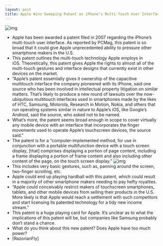 ```yaml
---
layout: post
title: Apple Wins Sweeping Patent on iPhone's Multi-Touch User Interface
---
```

![img](http://media.idownloadblog.com/wp-content/uploads/2011/06/Huge-iPhone-patent.gif)
* Apple has been awarded a patent filed in 2007 regarding the iPhone’s multi-touch user interface. As reported by PCMag, this patent is so broad that it could give Apple unprecedented ability to pressure other smartphone makers in the U.S.
* This patent outlines the multi-touch technology Apple employs in iOS. Theoretically, this patent gives Apple the rights to almost all of the multi-touch gestures and interface designs that currently exist in other devices on the market.
* “Apple’s patent essentially gives it ownership of the capacitive multitouch interface the company pioneered with its iPhone, said one source who has been involved in intellectual property litigation on similar matters. That’s likely to produce a new round of lawsuits over the now-ubiquitous multitouch interfaces used in smartphones made by the likes of HTC, Samsung, Motorola, Research in Motion, Nokia, and others that run operating systems similar in nature to Apple’s iOS, like Google’s Android, said the source, who asked not to be named.
* What’s more, the patent seems broad enough in scope to cover virtually any mobile device with an interface that incorporates the finger movements used to operate Apple’s touchscreen devices, the source said.”
* The patent is for a “computer-implemented method, for use in conjunction with a portable multifunction device with a touch screen display, [that] comprises displaying a portion of page content, including a frame displaying a portion of frame content and also including other content of the page, on the touch screen display.”
![img](http://media.idownloadblog.com/wp-content/uploads/2011/06/Huge-iPhone-patent-2.gif)
* This includes very basic gestures, such as, panning around the screen, two-finger scrolling, etc.
* Apple could end up playing hardball with this patent, which could result in a majority of other smartphone makers needing to pay hefty royalties.
* “Apple could conceivably restrict makers of touchscreen smartphones, tablets, and other mobile devices from selling their products in the U.S. More likely is that Apple would reach a settlement with such competitors and start licensing its patented technology for a tidy new income stream.”
* This patent is a huge playing card for Apple. It’s unclear as to what the implications of this patent will be, but companies like Samsung probably don’t stand a chance.
* What do you think about this new patent? Does Apple have too much power?
* [RazorianFly]

